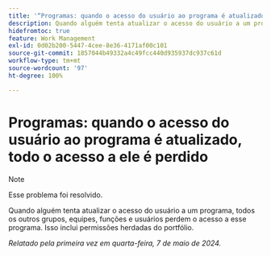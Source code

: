 ```yaml
---
title: '“Programas: quando o acesso do usuário ao programa é atualizado, todo o acesso a ele é perdido”'
description: Quando alguém tenta atualizar o acesso do usuário a um programa, todos os outros grupos, equipes, funções e usuários perdem o acesso a esse programa. Isso inclui permissões herdadas do portfólio.
hidefromtoc: true
feature: Work Management
exl-id: 0d02b200-5447-4cee-8e36-4171af00c101
source-git-commit: 1857044b49332a4c49fcc440d935937dc937c61d
workflow-type: tm+mt
source-wordcount: '97'
ht-degree: 100%

---
```


# Programas: quando o acesso do usuário ao programa é atualizado, todo o acesso a ele é perdido

>[!NOTE]
>
>Esse problema foi resolvido.

Quando alguém tenta atualizar o acesso do usuário a um programa, todos os outros grupos, equipes, funções e usuários perdem o acesso a esse programa. Isso inclui permissões herdadas do portfólio.

_Relatado pela primeira vez em quarta-feira, 7 de maio de 2024._
